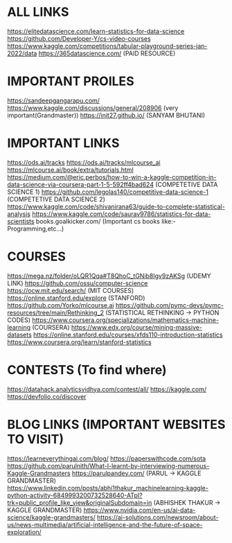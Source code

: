 # ALL LINKS
https://elitedatascience.com/learn-statistics-for-data-science
https://github.com/Developer-Y/cs-video-courses
https://www.kaggle.com/competitions/tabular-playground-series-jan-2022/data
https://365datascience.com/ (PAID RESOURCE)


# IMPORTANT PROILES
https://sandeepgangarapu.com/
https://www.kaggle.com/discussions/general/208906 (very important(Grandmaster))
https://init27.github.io/ (SANYAM BHUTANI)


# IMPORTANT LINKS
https://ods.ai/tracks
https://ods.ai/tracks/mlcourse_ai
https://mlcourse.ai/book/extra/tutorials.html
https://medium.com/@eric.perbos/how-to-win-a-kaggle-competition-in-data-science-via-coursera-part-1-5-592ff4bad624 (COMPETETIVE DATA SCIENCE 1)
https://github.com/legolas140/competitive-data-science-1 (COMPETETIVE DATA SCIENCE 2)
https://www.kaggle.com/code/shivanirana63/guide-to-complete-statistical-analysis
https://www.kaggle.com/code/saurav9786/statistics-for-data-scientists
books.goalkicker.com/ (Important cs books like:-Programming,etc...)


# COURSES
https://mega.nz/folder/oLQR1Qqa#T8QhoC_tGNib8Igv9zAKSg (UDEMY LINK)
https://github.com/ossu/computer-science
https://ocw.mit.edu/search/ (MIT COURSES)
https://online.stanford.edu/explore (STANFORD)
https://github.com/Yorko/mlcourse.ai
https://github.com/pymc-devs/pymc-resources/tree/main/Rethinking_2 (STATISTICAL RETHINKING -> PYTHON CODES)
https://www.coursera.org/specializations/mathematics-machine-learning (COURSERA)
https://www.edx.org/course/mining-massive-datasets
https://online.stanford.edu/courses/xfds110-introduction-statistics
https://www.coursera.org/learn/stanford-statistics




# CONTESTS (To find where)
https://datahack.analyticsvidhya.com/contest/all/
https://kaggle.com/
https://devfolio.co/discover


# BLOG LINKS (IMPORTANT WEBSITES TO VISIT)
https://learneverythingai.com/blog/
https://paperswithcode.com/sota
https://github.com/parulnith/What-I-learnt-by-interviewing-numerous-Kaggle-Grandmasters
https://parulpandey.com/ (PARUL -> KAGGLE GRANDMASTER)
https://www.linkedin.com/posts/abhi1thakur_machinelearning-kaggle-python-activity-6849993200732528640-ATpI?trk=public_profile_like_view&originalSubdomain=in (ABHISHEK THAKUR -> KAGGLE GRANDMASTER)
https://www.nvidia.com/en-us/ai-data-science/kaggle-grandmasters/
https://ai-solutions.com/newsroom/about-us/news-multimedia/artificial-intelligence-and-the-future-of-space-exploration/
